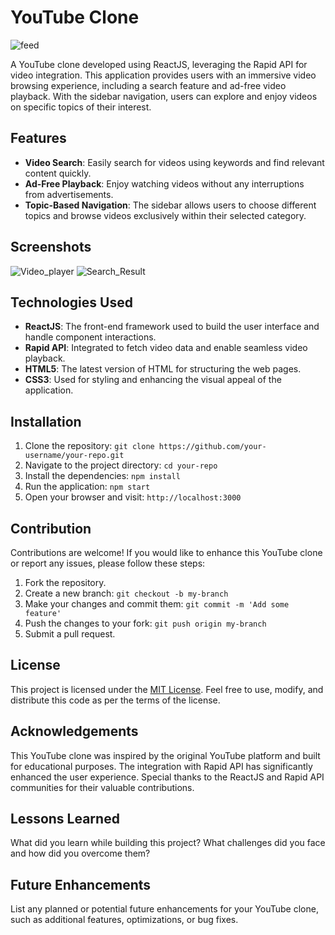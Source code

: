 # YouTube Clone

![feed](https://github.com/VaibhavYT/youtube_clone_2.0/assets/78371075/6ffe9022-299b-48bc-9a20-d535312120c3)


A YouTube clone developed using ReactJS, leveraging the Rapid API for video integration. This application provides users with an immersive video browsing experience, including a search feature and ad-free video playback. With the sidebar navigation, users can explore and enjoy videos on specific topics of their interest.

## Features

- **Video Search**: Easily search for videos using keywords and find relevant content quickly.
- **Ad-Free Playback**: Enjoy watching videos without any interruptions from advertisements.
- **Topic-Based Navigation**: The sidebar allows users to choose different topics and browse videos exclusively within their selected category.

## Screenshots

![Video_player](https://github.com/VaibhavYT/youtube_clone_2.0/assets/78371075/8f5e5679-b493-481e-9f4c-2b7481426c4a)
![Search_Result](https://github.com/VaibhavYT/youtube_clone_2.0/assets/78371075/07f2c70f-8553-4b94-bacb-67dab8ac6f72)



## Technologies Used

- **ReactJS**: The front-end framework used to build the user interface and handle component interactions.
- **Rapid API**: Integrated to fetch video data and enable seamless video playback.
- **HTML5**: The latest version of HTML for structuring the web pages.
- **CSS3**: Used for styling and enhancing the visual appeal of the application.

## Installation

1. Clone the repository: `git clone https://github.com/your-username/your-repo.git`
2. Navigate to the project directory: `cd your-repo`
3. Install the dependencies: `npm install`
4. Run the application: `npm start`
5. Open your browser and visit: `http://localhost:3000`

## Contribution

Contributions are welcome! If you would like to enhance this YouTube clone or report any issues, please follow these steps:

1. Fork the repository.
2. Create a new branch: `git checkout -b my-branch`
3. Make your changes and commit them: `git commit -m 'Add some feature'`
4. Push the changes to your fork: `git push origin my-branch`
5. Submit a pull request.

## License

This project is licensed under the [MIT License](link-to-your-license-file). Feel free to use, modify, and distribute this code as per the terms of the license.

## Acknowledgements

This YouTube clone was inspired by the original YouTube platform and built for educational purposes. The integration with Rapid API has significantly enhanced the user experience. Special thanks to the ReactJS and Rapid API communities for their valuable contributions.


## Lessons Learned

What did you learn while building this project? What challenges did you face and how did you overcome them?

## Future Enhancements

List any planned or potential future enhancements for your YouTube clone, such as additional features, optimizations, or bug fixes.

